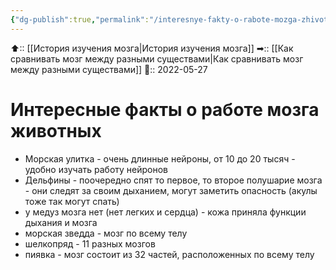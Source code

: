 ```yaml
---
{"dg-publish":true,"permalink":"/interesnye-fakty-o-rabote-mozga-zhivotnyh/","dgHomeLink":true,"dgPassFrontmatter":false}
---
```



⬆:: [[История изучения мозга|История изучения мозга]]
➡:: [[Как сравнивать мозг между разными существами|Как сравнивать мозг между разными существами]]
📅:: 2022-05-27

# Интересные факты о работе мозга животных

- Морская улитка - очень длинные нейроны, от 10 до 20 тысяч - удобно изучать работу нейронов
- Дельфины - поочередно спят то первое, то второе полушарие мозга - они следят за своим дыханием, могут заметить опасность (акулы тоже так могут спать)
- у медуз мозга нет (нет легких и сердца) - кожа приняла функции дыхания и мозга
- морская зведда - мозг по всему телу
- шелкопряд - 11 разных мозгов
- пиявка - мозг состоит из 32 частей, расположенных по всему телу


